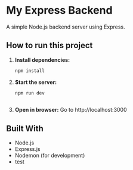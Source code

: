# My Express Backend

A simple Node.js backend server using Express.

## How to run this project

1. **Install dependencies:**
   ```bash
   npm install
   ```

2. **Start the server:**
   ```bash
   npm run dev
    
   ```

3. **Open in browser:**
   Go to http://localhost:3000

## Built With

- Node.js
- Express.js
- Nodemon (for development)
- test
